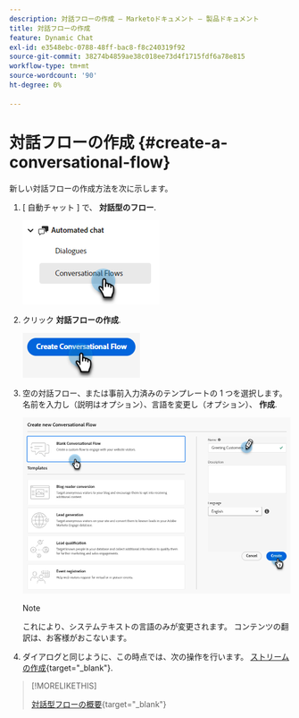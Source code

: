 ```yaml
---
description: 対話フローの作成 — Marketoドキュメント — 製品ドキュメント
title: 対話フローの作成
feature: Dynamic Chat
exl-id: e3548ebc-0788-48ff-bac8-f8c240319f92
source-git-commit: 38274b4859ae38c018ee73d4f1715fdf6a78e815
workflow-type: tm+mt
source-wordcount: '90'
ht-degree: 0%

---
```


# 対話フローの作成 {#create-a-conversational-flow}

新しい対話フローの作成方法を次に示します。

1. [ 自動チャット ] で、 **対話型のフロー**.

   ![](assets/create-a-conversational-flow-1.png)

1. クリック **対話フローの作成**.

   ![](assets/create-a-conversational-flow-2.png)

1. 空の対話フロー、または事前入力済みのテンプレートの 1 つを選択します。 名前を入力し（説明はオプション）、言語を変更し（オプション）、 **作成**.

   ![](assets/create-a-conversational-flow-3.png)

   >[!NOTE]
   >
   >これにより、システムテキストの言語のみが変更されます。 コンテンツの翻訳は、お客様がおこないます。

1. ダイアログと同じように、この時点では、次の操作を行います。 [ストリームの作成](/help/marketo/product-docs/demand-generation/dynamic-chat/automated-chat/stream-designer.md#create-a-stream){target="_blank"}.

>[!MORELIKETHIS]
>
>[対話型フローの概要](/help/marketo/product-docs/demand-generation/dynamic-chat/automated-chat/conversational-flow-overview.md){target="_blank"}
